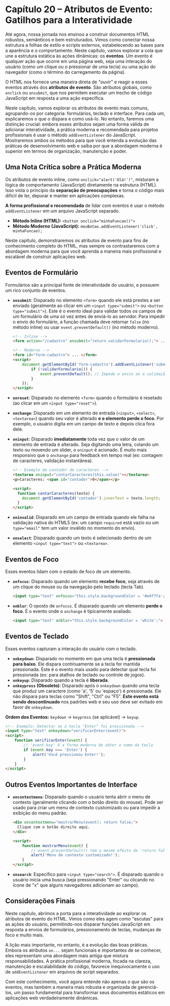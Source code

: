 # Capítulo 20 – Atributos de Evento: Gatilhos para a Interatividade

Até agora, nossa jornada nos ensinou a construir documentos HTML robustos, semânticos e bem estruturados. Vimos como conectar nossa estrutura a folhas de estilo e scripts externos, estabelecendo as bases para a aparência e o comportamento. Neste capítulo, vamos explorar a cola que une a estrutura estática às ações dinâmicas: os **eventos**. Um evento é qualquer ação que ocorre em uma página web, seja uma interação do usuário (como um clique ou o pressionar de uma tecla) ou uma ação do navegador (como o término do carregamento da página).

O HTML nos fornece uma maneira direta de "ouvir" e reagir a esses eventos através dos **atributos de evento**. São atributos globais, como `onclick` ou `onsubmit`, que nos permitem executar um trecho de código JavaScript em resposta a uma ação específica.

Neste capítulo, vamos explorar os atributos de evento mais comuns, agrupando-os por categoria: formulários, teclado e interface. Para cada um, explicaremos o que o dispara e como usá-lo. No entanto, faremos uma distinção crucial: embora esses atributos sejam uma forma válida de adicionar interatividade, a prática moderna e recomendada para projetos profissionais é usar o método `addEventListener` do JavaScript. Mostraremos ambos os métodos para que você entenda a evolução das práticas de desenvolvimento web e saiba por que a abordagem moderna é superior em termos de organização, manutenção e poder.

## Uma Nota Crítica sobre a Prática Moderna

Os atributos de evento inline, como `onclick="alert('Olá!')"`, misturam a lógica de comportamento (JavaScript) diretamente na estrutura (HTML). Isso viola o princípio da **separação de preocupações** e torna o código mais difícil de ler, depurar e manter em aplicações complexas.

**A forma profissional e recomendada** de lidar com eventos é usar o método `addEventListener` em um arquivo JavaScript separado.

- **Método Inline (HTML):** `<button onclick="minhaFuncao()">`
- **Método Moderno (JavaScript):** `meuBotao.addEventListener('click', minhaFuncao);`

Neste capítulo, demonstraremos os atributos de evento para fins de conhecimento completo do HTML, mas sempre os contrastaremos com a abordagem moderna para que você aprenda a maneira mais profissional e escalável de construir aplicações web.

## Eventos de Formulário

Formulários são a principal fonte de interatividade do usuário, e possuem um rico conjunto de eventos.

- **`onsubmit`**: Disparado no elemento `<form>` quando ele está prestes a ser enviado (geralmente ao clicar em um `<input type="submit">` ou `<button type="submit">`). Este é o evento ideal para validar todos os campos de um formulário de uma só vez antes de enviá-lo ao servidor. Para impedir o envio do formulário, a função chamada deve retornar `false` (no método inline) ou usar `event.preventDefault()` (no método moderno).

    ```html
    <!-- Inline -->
    <form action="/cadastro" onsubmit="return validarFormulario();"> ... </form>
    
    <!-- Moderno -->
    <form id="form-cadastro"> ... </form>
    <script>
        document.getElementById('form-cadastro').addEventListener('submit', function(event) {
            if (!validarFormulario()) {
                event.preventDefault(); // Impede o envio se a validação falhar
            }
        });
    </script>
    ```

- **`onreset`**: Disparado no elemento `<form>` quando o formulário é resetado (ao clicar em um `<input type="reset">`).
- **`onchange`**: Disparado em um elemento de entrada (`<input>`, `<select>`, `<textarea>`) quando seu valor é alterado **e o elemento perde o foco**. Por exemplo, o usuário digita em um campo de texto e depois clica fora dele.
- **`oninput`**: Disparado **imediatamente** toda vez que o valor de um elemento de entrada é alterado. Seja digitando uma letra, colando um texto ou movendo um slider, o `oninput` é acionado. É muito mais responsivo que o `onchange` para feedback em tempo real (ex: contagem de caracteres, validação instantânea).

    ```html
    <!-- Exemplo de contador de caracteres -->
    <textarea oninput="contarCaracteres(this.value)"></textarea>
    <p>Caracteres: <span id="contador">0</span></p>
    
    <script>
      function contarCaracteres(texto) {
        document.getElementById('contador').innerText = texto.length;
      }
    </script>
    ```

- **`oninvalid`**: Disparado em um campo de entrada quando ele falha na validação nativa do HTML5 (ex: um campo `required` está vazio ou um `type="email"` tem um valor inválido no momento do envio).
- **`onselect`**: Disparado quando um texto é selecionado dentro de um elemento `<input type="text">` ou `<textarea>`.

## Eventos de Foco

Esses eventos lidam com o estado de foco de um elemento.

- **`onfocus`**: Disparado quando um elemento **recebe foco**, seja através de um clique do mouse ou da navegação pelo teclado (tecla Tab).

    ```html
    <input type="text" onfocus="this.style.backgroundColor = '#e0f7fa';">
    ```

- **`onblur`**: O oposto de `onfocus`. É disparado quando um elemento **perde o foco**. É o evento onde o `onchange` é tipicamente avaliado.

    ```html
    <input type="text" onblur="this.style.backgroundColor = 'white';">
    ```

## Eventos de Teclado

Esses eventos capturam a interação do usuário com o teclado.

- **`onkeydown`**: Disparado no momento em que uma tecla é **pressionada para baixo**. Ele dispara continuamente se a tecla for mantida pressionada. Este é o evento mais usado para detectar qual tecla foi pressionada (ex: para atalhos de teclado ou controle de jogos).
- **`onkeyup`**: Disparado quando a tecla é **liberada**.
- **`onkeypress` (Obsoleto)**: Disparado após o `onkeydown` quando uma tecla que produz um caractere (como 'a', '5' ou 'espaço') é pressionada. Ele não dispara para teclas como "Shift", "Ctrl" ou "F5". **Este evento está sendo descontinuado** nos padrões web e seu uso deve ser evitado em favor de `onkeydown`.

**Ordem dos Eventos:** `keydown` -> `keypress` (se aplicável) -> `keyup`.

```html
<!-- Exemplo: Detectar se a tecla "Enter" foi pressionada -->
<input type="text" onkeydown="verificarEnter(event)">
<script>
    function verificarEnter(event) {
        // 'event.key' é a forma moderna de obter o nome da tecla
        if (event.key === 'Enter') {
            alert('Você pressionou Enter!');
        }
    }
</script>
```

## Outros Eventos Importantes de Interface

- **`oncontextmenu`**: Disparado quando o usuário tenta abrir o menu de contexto (geralmente clicando com o botão direito do mouse). Pode ser usado para criar um menu de contexto customizado ou para impedir a exibição do menu padrão.

    ```html
    <div oncontextmenu="mostrarMenu(event); return false;">
      Clique com o botão direito aqui.
    </div>
    
    <script>
        function mostrarMenu(event) {
            // event.preventDefault() tem o mesmo efeito de 'return false;'
            alert('Menu de contexto customizado!');
        }
    </script>
    ```

- **`onsearch`**: Específico para `<input type="search">`. É disparado quando o usuário inicia uma busca (seja pressionando "Enter" ou clicando no ícone de "x" que alguns navegadores adicionam ao campo).

## Considerações Finais

Neste capítulo, abrimos a porta para a interatividade ao explorar os atributos de evento do HTML. Vimos como eles agem como "escutas" para as ações do usuário, permitindo-nos disparar funções JavaScript em resposta a envios de formulários, pressionamento de teclas, mudanças de foco e muito mais.

A lição mais importante, no entanto, é a evolução das boas práticas. Embora os atributos `on...` sejam funcionais e importantes de se conhecer, eles representam uma abordagem mais antiga que mistura responsabilidades. A prática profissional moderna, focada na clareza, manutenção e escalabilidade do código, favorece inequivocamente o uso de `addEventListener` em arquivos de script separados.

Com este conhecimento, você agora entende não apenas _o que_ são os eventos, mas também a maneira mais robusta e organizada de gerenciá-los, um passo fundamental para transformar seus documentos estáticos em aplicações web verdadeiramente dinâmicas.